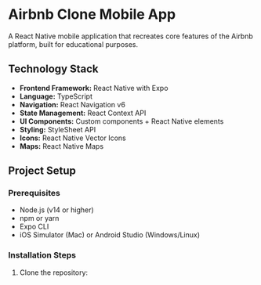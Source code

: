 # Airbnb Clone Mobile App

A React Native mobile application that recreates core features of the Airbnb platform, built for educational purposes.

## Technology Stack

- **Frontend Framework:** React Native with Expo
- **Language:** TypeScript
- **Navigation:** React Navigation v6
- **State Management:** React Context API
- **UI Components:** Custom components + React Native elements
- **Styling:** StyleSheet API
- **Icons:** React Native Vector Icons
- **Maps:** React Native Maps

## Project Setup

### Prerequisites
- Node.js (v14 or higher)
- npm or yarn
- Expo CLI
- iOS Simulator (Mac) or Android Studio (Windows/Linux)

### Installation Steps

1. Clone the repository:

